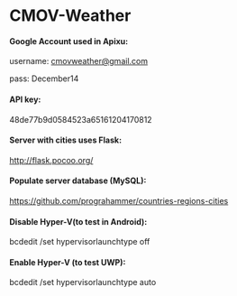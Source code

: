 # CMOV-Weather

#### Google Account used in Apixu:

username: cmovweather@gmail.com

pass: December14

#### API key:
48de77b9d0584523a65161204170812

#### Server with cities uses Flask:
http://flask.pocoo.org/

#### Populate server database (MySQL):
https://github.com/prograhammer/countries-regions-cities

#### Disable Hyper-V(to test in Android):
bcdedit /set hypervisorlaunchtype off

#### Enable Hyper-V (to test UWP):
bcdedit /set hypervisorlaunchtype auto 
